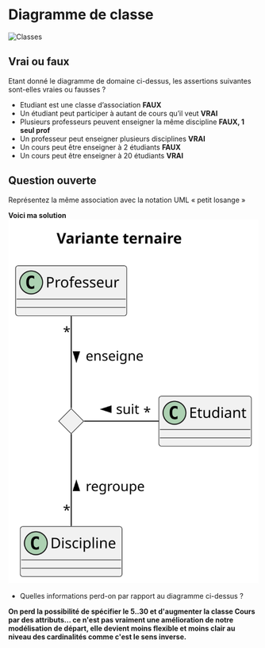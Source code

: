 # Diagramme de classe

![Classes](uml/classes.png)

## Vrai ou faux

Etant donné le diagramme de domaine ci-dessus, les assertions suivantes sont-elles vraies ou fausses ? 
- Etudiant est une classe d’association **FAUX**
- Un étudiant peut participer à autant de cours qu’il veut **VRAI**
- Plusieurs professeurs peuvent enseigner la même discipline **FAUX, 1 seul prof**
- Un professeur peut enseigner plusieurs disciplines **VRAI**
- Un cours peut être enseigner à 2 étudiants **FAUX**
- Un cours peut être enseigner à 20 étudiants **VRAI**

## Question ouverte

Représentez la même association avec la notation UML « petit losange » 

**Voici ma solution**
![variante ternaire](uml/variante-ternaire.svg)

- Quelles informations perd-on par rapport au diagramme ci-dessus ? 

**On perd la possibilité de spécifier le 5..30 et d'augmenter la classe Cours par des attributs... ce n'est pas vraiment une amélioration de notre modélisation de départ, elle devient moins flexible et moins clair au niveau des cardinalités comme c'est le sens inverse.**

